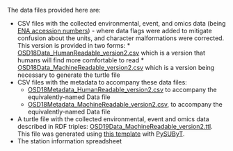 The data files provided here are:
* CSV files with the collected environmental, event, and omics data (being [ENA accession numbers](https://www.ebi.ac.uk/ena/browser/home)) - where data flags were added to mitigate confusion about the units, and character malformations were corrected. This version is provided in two forms: 
      * [OSD18Data_HumanReadable_version2.csv](https://raw.githubusercontent.com/ocean-sampling-day/OSD2018/main/QualityControlledData/version2/OSD18Data_HumanReadable_version2.csv) which is a version that humans will find more comfortable to read
      * [OSD18Data_MachineReadable_version2.csv](https://raw.githubusercontent.com/ocean-sampling-day/OSD2018/main/QualityControlledData/version2/OSD18Data_MachineReadable_version2.csv) which is a version being necessary to generate the turtle file
* CSV files with the metadata to accompany these data files:
    * [OSD18Metadata_HumanReadable_version2.csv](https://raw.githubusercontent.com/ocean-sampling-day/OSD2018/main/QualityControlledData/version2/OSD18Metadata_HumanReadable_version2.csv) to accompany the equivalently-named Data file
    * [OSD18Metadata_MachineReadable_version2.csv](https://raw.githubusercontent.com/ocean-sampling-day/OSD2018/main/QualityControlledData/version2/OSD18Metadata_MachineReadable_version2.csv), to accompany the equivalently-named Data file
* A turtle file with the collected environmental, event and omics data described in RDF triples: [OSD19Data_MachineReadable_version2.ttl](https://raw.githubusercontent.com/ocean-sampling-day/OSD2018/main/QualityControlledData/version2/OSD18Data_MachineReadable_version2.ttl).  
This file was generated using [this template](https://raw.githubusercontent.com/ocean-sampling-day/OSD2018/main/QualityControlledData/version2/OSD18Data_MachineReadable_version2.ldt) with [PySUByT](https://github.com/vliz-be-opsci/pysubyt).
* The station information spreadsheet

